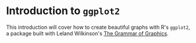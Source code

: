 # Introduction to `ggplot2`

This introduction will cover how to create beautiful graphs with R's `ggplot2`, a package built with Leland Wilkinson's [The Grammar of Graphics](https://www.amazon.com/Grammar-Graphics-Statistics-Computing/dp/0387245448).
